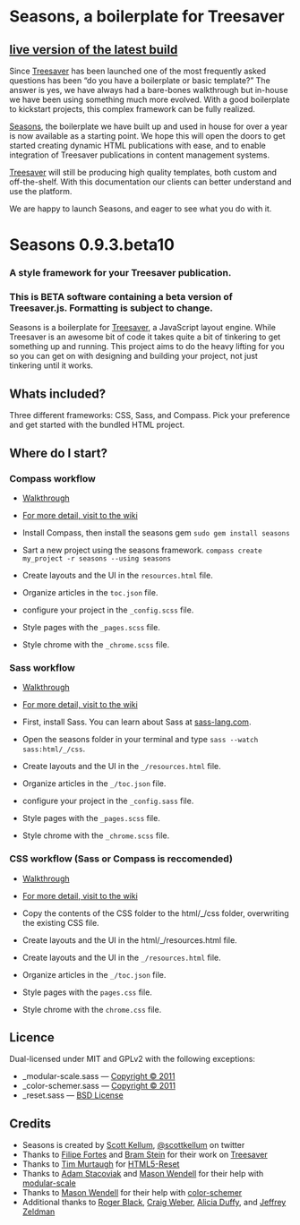 # Seasons, a boilerplate for Treesaver
## [live version of the latest build](http://lab.scottkellum.com/seasons/)

Since [Treesaver](https://github.com/Treesaver/treesaver) has been launched one of the most frequently asked questions has been “do you have a boilerplate or basic template?” The answer is yes, we have always had a bare-bones walkthrough but in-house we have been using something much more evolved. With a good boilerplate to kickstart projects, this  complex framework can be fully realized.

[Seasons](https://github.com/scottkellum/Seasons), the boilerplate we have built up and used in house for over a year  is now available as a starting point. We hope this will open the doors  to get started creating dynamic HTML publications with ease, and to enable integration of Treesaver publications in content management systems.

[Treesaver](http://treesaver.net) will still be producing high quality templates, both custom and off-the-shelf. With this documentation our clients can better understand and use the platform.

We are happy to launch Seasons, and eager to see what you do with it.

# Seasons 0.9.3.beta10
### A style framework for your Treesaver publication.

### This is BETA software containing a beta version of Treesaver.js. Formatting is subject to change.

Seasons is a boilerplate for [Treesaver](http://treesaverjs.com/), a JavaScript layout engine. While Treesaver is an awesome bit of code it takes quite a bit of tinkering to get something up and running. This project aims to do the heavy lifting for you so you can get on with designing and building your project, not just tinkering until it works.

## Whats included?
Three different frameworks: CSS, Sass, and Compass. Pick your preference and get started with the bundled HTML project.

## Where do I start?

### Compass workflow

* [Walkthrough](https://github.com/scottkellum/Seasons/wiki/Compass-walkthrough)
* [For more detail, visit to the wiki](https://github.com/scottkellum/Seasons/wiki/Styling-with-Sass-and-Compass)

* Install Compass, then install the seasons gem `sudo gem install seasons`
* Sart a new project using the seasons framework. `compass create my_project -r seasons --using seasons`
* Create layouts and the UI in the `resources.html` file.
* Organize articles in the `toc.json` file.
* configure your project in the `_config.scss` file.
* Style pages with the `_pages.scss` file.
* Style chrome with the `_chrome.scss` file.

### Sass workflow

* [Walkthrough](https://github.com/scottkellum/Seasons/wiki/Sass-walkthrough)
* [For more detail, visit to the wiki](https://github.com/scottkellum/Seasons/wiki/Styling-with-Sass-and-Compass)

* First, install Sass. You can learn about Sass at [sass-lang.com](http://sass-lang.com/).
* Open the seasons folder in your terminal and type `sass --watch sass:html/_/css`.
* Create layouts and the UI in the `_/resources.html` file.
* Organize articles in the `_/toc.json` file.
* configure your project in the `_config.sass` file.
* Style pages with the `_pages.scss` file.
* Style chrome with the `_chrome.scss` file.

### CSS workflow (Sass or Compass is reccomended)

* [Walkthrough](https://github.com/scottkellum/Seasons/wiki/CSS-and-HTML-walkthrough)
* [For more detail, visit to the wiki](https://github.com/scottkellum/Seasons/wiki/Styling-with-CSS)

* Copy the contents of the CSS folder to the html/_/css folder, overwriting the existing CSS file.
* Create layouts and the UI in the html/_/resources.html file.
* Create layouts and the UI in the `_/resources.html` file.
* Organize articles in the `_/toc.json` file.
* Style pages with the `pages.css` file.
* Style chrome with the `chrome.css` file.

## Licence
Dual-licensed under MIT and GPLv2 with the following exceptions:

* _modular-scale.sass — [Copyright © 2011](https://github.com/scottkellum/modular-scale)
* _color-schemer.sass — [Copyright © 2011](https://github.com/scottkellum/color-schemer)
* _reset.sass — [BSD License](http://html5reset.org/#acknowledgements)

## Credits

* Seasons is created by [Scott Kellum](https://github.com/scottkellum), [@scottkellum](https://twitter.com/#!/scottkellum) on twitter
* Thanks to [Filipe Fortes](https://github.com/fortes) and [Bram Stein](https://github.com/bramstein) for their work on [Treesaver](https://github.com/Treesaver/treesaver)
* Thanks to [Tim Murtaugh](https://github.com/murtaugh) for [HTML5-Reset](https://github.com/murtaugh/HTML5-Reset)
* Thanks to [Adam Stacoviak](https://github.com/adamstac) and [Mason Wendell](https://github.com/canarymason) for their help with [modular-scale](https://github.com/scottkellum/modular-scale)
* Thanks to [Mason Wendell](https://github.com/canarymason) for their help with [color-schemer](https://github.com/scottkellum/color-schemer)
* Additional thanks to [Roger Black](http://rogerblack.com/), [Craig Weber](https://github.com/crgwbr), [Alicia Duffy](https://github.com/aliciaduffy), and [Jeffrey Zeldman](http://www.zeldman.com/)